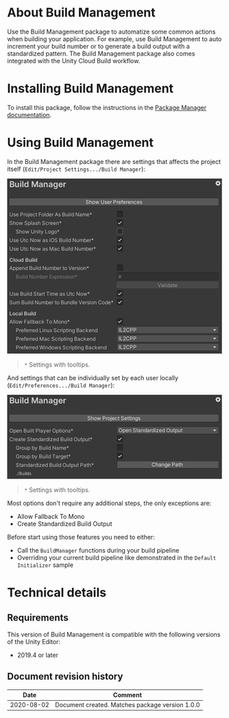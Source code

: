 # About Build Management

Use the Build Management package to automatize some common actions when building your application. For example, use Build Management to auto increment your build number or to generate a build output with a standardized pattern. The Build Management package also comes integrated with the Unity Cloud Build workflow.

# Installing Build Management

To install this package, follow the instructions in the [Package Manager documentation](https://docs.unity3d.com/Packages/com.unity.package-manager-ui@latest/index.html). 

# Using Build Management

In the Build Management package there are settings that affects the project itself (`Edit/Project Settings.../Build Manager`):

![](project-settings.png)
> `*` Settings with tooltips.

And settings that can be individually set by each user locally (`Edit/Preferences.../Build Manager`):

![](preferences.png)
> `*` Settings with tooltips.

Most options don't require any additional steps, the only exceptions are:

- Allow Fallback To Mono
- Create Standardized Build Output

Before start using those features you need to either:

- Call the `BuildManager` functions during your build pipeline
- Overriding your current build pipeline like demonstrated in the `Default Initializer` sample

# Technical details

## Requirements

This version of Build Management is compatible with the following versions of the Unity Editor:

* 2019.4 or later

## Document revision history

|Date|Comment|
|---|---|
|2020-08-02|Document created. Matches package version 1.0.0|
